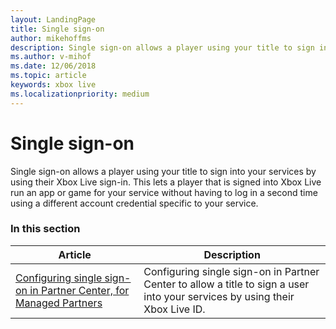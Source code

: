 ```yaml
---
layout: LandingPage
title: Single sign-on
author: mikehoffms
description: Single sign-on allows a player using your title to sign into your services by using their Xbox Live sign-in.
ms.author: v-mihof
ms.date: 12/06/2018
ms.topic: article
keywords: xbox live
ms.localizationpriority: medium
---
```


# Single sign-on

Single sign-on allows a player using your title to sign into your services by using their Xbox Live sign-in.
This lets a player that is signed into Xbox Live run an app or game for your service without having to log in a second time using a different account credential specific to your service.


### In this section

| Article | Description |
|---------|-------------|
| [Configuring single sign-on in Partner Center, for Managed Partners](live-single-sign-on.md) | Configuring single sign-on in Partner Center to allow a title to sign a user into your services by using their Xbox Live ID. |

